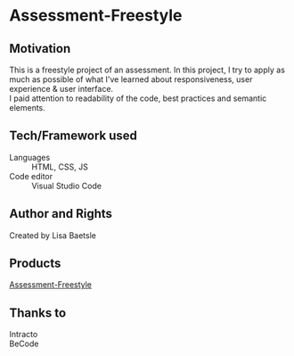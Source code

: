 # Assessment-Freestyle

## Motivation

This is a freestyle project of an assessment.
In this project, I try to apply as much as possible of what I've learned about responsiveness, user experience & user interface.  
I paid attention to readability of the code, best practices and semantic elements.

## Tech/Framework used

<dl>
  <dt>Languages</dt>
  <dd>HTML, CSS, JS</dd> 
      
  <dt>Code editor</dt>
  <dd>Visual Studio Code</dd>
</dl>

## Author and Rights

Created by Lisa Baetsle

## Products

[Assessment-Freestyle](https://lisabaetsle.github.io/Assesment-Freestyle/)

## Thanks to

Intracto  
BeCode
